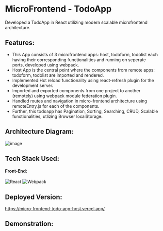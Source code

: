 # MicroFrontend - TodoApp 

Developed a TodoApp in React utilizing modern scalable microfrontend architecture.

## Features:

* This App consists of 3 microfrontend apps: host, todoform, todolist each having their corresponding functionalities and running on seperate ports, developed using webpack.
* Host App is the central point where the components from remote apps: todoform, todolist are imported and rendered.
* Implemented Hot reload functionality using react-refresh plugin for the development server.
* Imported and exported components from one project to another (remotely) using webpack module federation plugin.
* Handled routes and navigation in micro-frontend architecture using remoteEntry.js for each of the components.
* Further, this todoapp has Pagination, Sorting, Searching, CRUD, Scalable functionalities, utlizing Browser localStorage.

## Architecture Diagram:
![image](https://github.com/user-attachments/assets/1cb3bb72-b28a-420c-9c55-ec1bd00037b6)

## Tech Stack Used:
#### Front-End:
<img alt="React" src="https://img.shields.io/badge/react-%2320232a.svg?style=for-the-badge&logo=react&logoColor=%2361DAFB"/> <img alt="Webpack" src="https://img.shields.io/badge/webpack-%238DD6F9.svg?style=for-the-badge&logo=webpack&logoColor=black"/>

## Deployed Version:

https://micro-frontend-todo-app-host.vercel.app/

## Demonstration:





